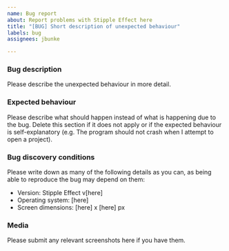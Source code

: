 ```yaml
---
name: Bug report
about: Report problems with Stipple Effect here
title: "[BUG] Short description of unexpected behaviour"
labels: bug
assignees: jbunke

---
```


### Bug description
Please describe the unexpected behaviour in more detail.

### Expected behaviour
Please describe what should happen instead of what is happening due to the bug. Delete this section if it does not apply or if the expected behaviour is self-explanatory (e.g. The program should not crash when I attempt to open a project).

### Bug discovery conditions
Please write down as many of the following details as you can, as being able to reproduce the bug may depend on them:

* Version: Stipple Effect v[here]
* Operating system: [here]
* Screen dimensions: [here] x [here] px

### Media
Please submit any relevant screenshots here if you have them.
